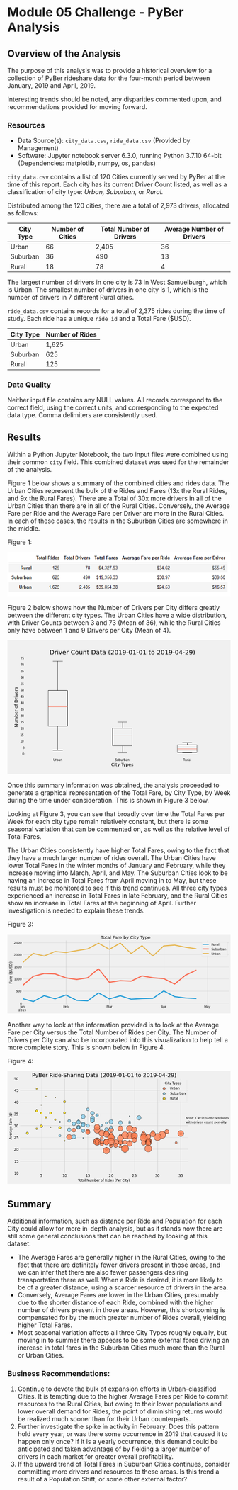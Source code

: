 # Module 05 Challenge - PyBer Analysis

## Overview of the Analysis

The purpose of this analysis was to provide a historical overview for a collection
of PyBer rideshare data for the four-month period between January, 2019 and April, 2019.

Interesting trends should be noted, any disparities commented upon, and recommendations provided for moving forward.

### Resources

- Data Source(s): `city_data.csv`, `ride_data.csv` (Provided by Management)
- Software: Jupyter notebook server 6.3.0, running Python 3.7.10 64-bit (Dependencies:  matplotlib, numpy, os, pandas)

`city_data.csv` contains a list of 120 Cities currently served by PyBer at the time of this report. Each city has its current Driver Count listed, as well as a classification of city type: *Urban, Suburban,* or *Rural.*

Distributed among the 120 cities, there are a total of 2,973 drivers, allocated as follows:

|City Type|Number of Cities|Total Number of Drivers|Average Number of Drivers|
|---------|----------------|-----------------------|-------------------------|
|Urban    |66              |2,405                  |36                       |
|Suburban |36              |490                    |13                       |
|Rural    |18              |78                     |4                        |

The largest number of drivers in one city is 73 in West Samuelburgh, which is Urban. The smallest number of drivers in one city is 1, which is the number of drivers in 7 different Rural cities.

`ride_data.csv` contains records for a total of 2,375 rides during the time of study. Each ride has a unique `ride_id` and a Total Fare ($USD).

|City Type|Number of Rides |
|---------|----------------|
|Urban    |1,625           |
|Suburban |625             |
|Rural    |125             |


### Data Quality
Neither input file contains any NULL values. All records correspond to the correct field, using the correct units, and corresponding to the expected data type. Comma delimiters are consistently used.

## Results


Within a Python Jupyter Notebook, the two input files were combined using their common `city` field. This combined dataset was used for the remainder of the analysis.

Figure 1 below shows a summary of the combined cities and rides data. The Urban Cities represent the bulk of the Rides and Fares (13x the Rural Rides, and 9x the Rural Fares). There are a Total of 30x more drivers in all of the Urban Cities than there are in all of the Rural Cities. Conversely, the Average Fare per Ride and the Average Fare per Driver are more in the Rural Cities. In each of these cases, the results in the Suburban Cities are somewhere in the middle.

Figure 1: 

![Figure 1](analysis/Fig1.png "Figure 1")

Figure 2 below shows how the Number of Drivers per City differs greatly between the different city types. The Urban Cities have a wide distribution, with Driver Counts between 3 and 73 (Mean of 36), while the Rural Cities only have between 1 and 9 Drivers per City (Mean of 4).

![Figure 2](analysis/Fig2.png "Figure 2")

Once this summary information was obtained, the analysis proceeded to generate a graphical representation of the Total Fare, by City Type, by Week during the time under consideration. This is shown in Figure 3 below.

Looking at Figure 3, you can see that broadly over time the Total Fares per Week for each city type remain relatively constant, but there is some seasonal variation that can be commented on, as well as the relative level of Total Fares.

The Urban Cities consistently have higher Total Fares, owing to the fact that they have a much larger number of rides overall. The Urban Cities have lower Total Fares in the winter months of January and February, while they increase moving into March, April, and May. The Suburban Cities look to be having an increase in Total Fares from April moving in to May, but these results must be monitored to see if this trend continues. All three city types experienced an increase in Total Fares in late February, and the Rural Cities show an increase in Total Fares at the beginning of April. Further investigation is needed to explain these trends.

Figure 3:

![Figure 3](analysis/PyBer_fare_summary.png "Figure 3")

Another way to look at the information provided is to look at the Average Fare per City versus the Total Number of Rides per City. The Number of Drivers per City can also be incorporated into this visualization to help tell a more complete story. This is shown below in Figure 4.

Figure 4:

![Figure 4](analysis/Fig4.png "Figure 4")

## Summary

Additional information, such as distance per Ride and Population for each City could allow for more in-depth analysis, but as it stands now there are still some general conclusions that can be reached by looking at this dataset.

- The Average Fares are generally higher in the Rural Cities, owing to the fact that there are definitely fewer drivers present in those areas, and we can infer that there are also fewer passengers desiring transportation there as well. When a Ride is desired, it is more likely to be of a greater distance, using a scarcer resource of drivers in the area.
- Conversely, Average Fares are lower in the Urban Cities, presumably due to the shorter distance of each Ride, combined with the higher number of drivers present in those areas. However, this shortcoming is compensated for by the much greater number of Rides overall, yielding higher Total Fares.
- Most seasonal variation affects all three City Types roughly equally, but moving in to summer there appears to be some external force driving an increase in total fares in the Suburban Cities much more than the Rural or Urban Cities.

### Business Recommendations:

1. Continue to devote the bulk of expansion efforts in Urban-classified Cities. It is tempting due to the higher Average Fares per Ride to commit resources to the Rural Cities, but owing to their lower populations and lower overall demand for Rides, the point of diminishing returns would be realized much sooner than for their Urban counterparts.
2. Further investigate the spike in activity in February. Does this pattern hold every year, or was there some occurrence in 2019 that caused it to happen only once? If it is a yearly occurrence, this demand could be anticipated and taken advantage of by fielding a larger number of drivers in each market for greater overall profitability.
3. If the upward trend of Total Fares in Suburban Cities continues, consider committing more drivers and resources to these areas. Is this trend a result of a Population Shift, or some other external factor?
